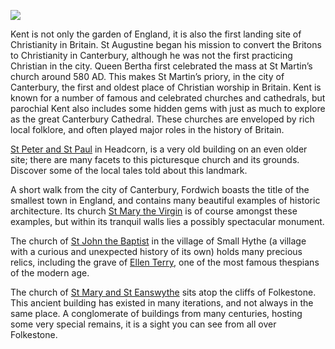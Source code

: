 <a href="https://dev.visual-essays.app"><img src="https://dev-visual-essays.netlify.app/images/ve-button.png"></a>
<param ve-config title="The Hidden Gems of Parochial Kent" author="Andrew Vincent" layout="vtl" banner="xxx">

<param ve-entity eid="Q743020" aliases="Headcorn">
<param ve-entity eid="Q2177468" aliases="Fordwich">
<param ve-entity eid="Q3486845" aliases="Smallhythe">
<param ve-entity eid="Q375314" aliases="Folkestone">

Kent is not only the garden of England, it is also the first landing site of Christianity in Britain. St Augustine began his mission to convert the Britons to Christianity in Canterbury, although he was not the first practicing Christian in the city. Queen Bertha first celebrated the mass at St Martin’s church around 580 AD. This makes St Martin’s priory, in the city of Canterbury, the first and oldest place of Christian worship in Britain. Kent is known for a number of famous and celebrated churches and cathedrals, but parochial Kent also includes some hidden gems with just as much to explore as the great Canterbury Cathedral. These churches are enveloped by rich local folklore, and often played major roles in the history of Britain. 

[St Peter and St Paul](stpandp-headcorn) in Headcorn, is a very old building on an even older site; there are many facets to this picturesque church and its grounds. Discover some of the local tales told about this landmark.

 A short walk from the city of Canterbury, Fordwich boasts the title of the smallest town in England, and contains many beautiful examples of historic architecture. Its church [ St Mary the Virgin](stmary-fordwich) is of course amongst these examples, but within its tranquil walls lies a possibly spectacular monument. 

The church of [St John the Baptist](stjohn-smallhythe) in the village of Small Hythe (a village with a curious and unexpected history of its own) holds many precious relics, including the grave of [Ellen Terry]( /20c/20c-terry-biography), one of the most famous thespians of the modern age. 

The church of [St Mary and St Eanswythe](steanswythe-folkestone) sits atop the cliffs of Folkestone. This ancient building has existed in many iterations, and not always in the same place. A conglomerate of buildings from many centuries, hosting some very special remains, it is a sight you can see from all over Folkestone.  
